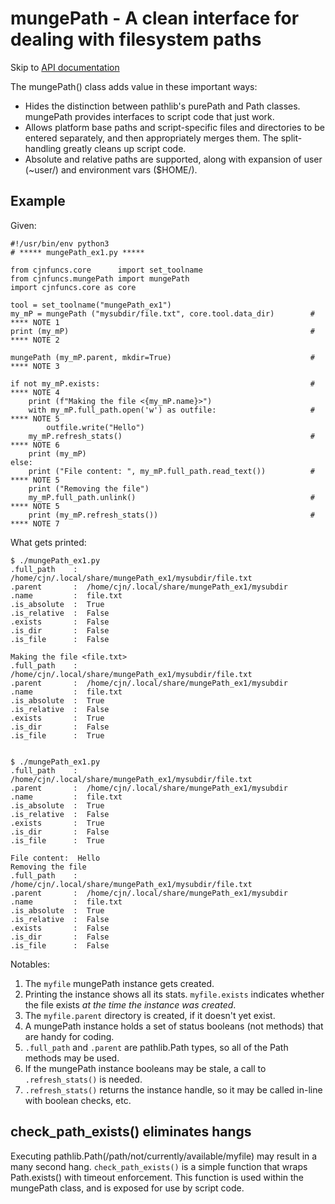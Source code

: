 # mungePath - A clean interface for dealing with filesystem paths

Skip to [API documentation](#links)

The mungePath() class adds value in these important ways:
- Hides the distinction between pathlib's purePath and Path classes. mungePath provides interfaces to script code that just work.
- Allows platform base paths and script-specific files and directories to be entered separately, and then appropriately merges them.  The split-handling greatly cleans up script code.
- Absolute and relative paths are supported, along with expansion of user (~user/) and environment vars ($HOME/).


## Example
Given:
```
#!/usr/bin/env python3
# ***** mungePath_ex1.py *****

from cjnfuncs.core      import set_toolname
from cjnfuncs.mungePath import mungePath
import cjnfuncs.core as core

tool = set_toolname("mungePath_ex1")
my_mP = mungePath ("mysubdir/file.txt", core.tool.data_dir)        # **** NOTE 1
print (my_mP)                                                      # **** NOTE 2

mungePath (my_mP.parent, mkdir=True)                               # **** NOTE 3

if not my_mP.exists:                                               # **** NOTE 4
    print (f"Making the file <{my_mP.name}>")
    with my_mP.full_path.open('w') as outfile:                     # **** NOTE 5
        outfile.write("Hello")
    my_mP.refresh_stats()                                          # **** NOTE 6
    print (my_mP)
else:
    print ("File content: ", my_mP.full_path.read_text())          # **** NOTE 5
    print ("Removing the file")
    my_mP.full_path.unlink()                                       # **** NOTE 5
    print (my_mP.refresh_stats())                                  # **** NOTE 7
```

What gets printed:
```
$ ./mungePath_ex1.py 
.full_path    :  /home/cjn/.local/share/mungePath_ex1/mysubdir/file.txt
.parent       :  /home/cjn/.local/share/mungePath_ex1/mysubdir
.name         :  file.txt
.is_absolute  :  True
.is_relative  :  False
.exists       :  False
.is_dir       :  False
.is_file      :  False

Making the file <file.txt>
.full_path    :  /home/cjn/.local/share/mungePath_ex1/mysubdir/file.txt
.parent       :  /home/cjn/.local/share/mungePath_ex1/mysubdir
.name         :  file.txt
.is_absolute  :  True
.is_relative  :  False
.exists       :  True
.is_dir       :  False
.is_file      :  True


$ ./mungePath_ex1.py 
.full_path    :  /home/cjn/.local/share/mungePath_ex1/mysubdir/file.txt
.parent       :  /home/cjn/.local/share/mungePath_ex1/mysubdir
.name         :  file.txt
.is_absolute  :  True
.is_relative  :  False
.exists       :  True
.is_dir       :  False
.is_file      :  True

File content:  Hello
Removing the file
.full_path    :  /home/cjn/.local/share/mungePath_ex1/mysubdir/file.txt
.parent       :  /home/cjn/.local/share/mungePath_ex1/mysubdir
.name         :  file.txt
.is_absolute  :  True
.is_relative  :  False
.exists       :  False
.is_dir       :  False
.is_file      :  False

```

Notables:
1. The `myfile` mungePath instance gets created. 
2. Printing the instance shows all its stats.  `myfile.exists` indicates whether the file exists _at the time the instance was created_.
3. The `myfile.parent` directory is created, if it doesn't yet exist.
4. A mungePath instance holds a set of status booleans (not methods) that are handy for coding.
5. `.full_path` and `.parent` are pathlib.Path types, so all of the Path methods may be used.
6. If the mungePath instance booleans may be stale, a call to `.refresh_stats()` is needed.
7. `.refresh_stats()` returns the instance handle, so it may be called in-line with boolean checks, etc.

## check_path_exists() eliminates hangs

Executing pathlib.Path(/path/not/currently/available/myfile) may result in a many second hang.  `check_path_exists()` is a simple function that wraps Path.exists() with timeout enforcement.  This function is used within the mungePath class, and is exposed for use by script code.
